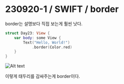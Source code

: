 # 230920-1 / SWIFT / border

border는 설명보다 직접 보는게 훨씬 낫다.

```swift
struct Day23: View {
    var body: some View {
        Text("Hello, World!")
            .border(Color.red)
    }
}
```

![Alt text](<스크린샷 2023-09-20 오후 8.41.38.png>)

이렇게 태두리를 감싸주는게 border이다.